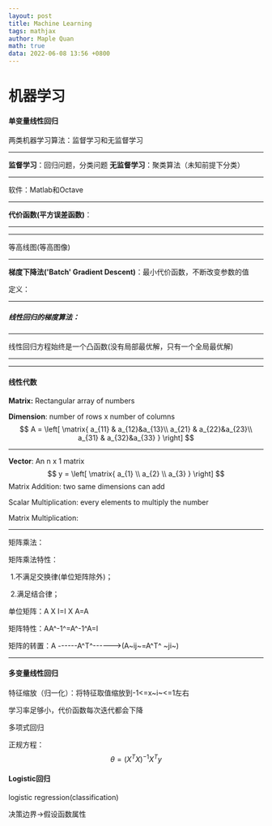 ```yaml
---
layout: post
title: Machine Learning
tags: mathjax
author: Maple Quan
math: true
data: 2022-06-08 13:56 +0800
---
```


# 机器学习

#### 单变量线性回归

两类机器学习算法：监督学习和无监督学习

------

**监督学习**：回归问题，分类问题
**无监督学习**：聚类算法（未知前提下分类）

------

软件：Matlab和Octave

------

**代价函数(平方误差函数)**：



------

------

等高线图(等高图像)



------

**梯度下降法('Batch' Gradient Descent)**：最小代价函数，不断改变参数的值

定义：



------

##### 线性回归的梯度算法：

------

线性回归方程始终是一个凸函数(没有局部最优解，只有一个全局最优解) 

------

------

#### 线性代数

**Matrix:** Rectangular array of numbers

**Dimension**: number of  rows x number of columns
$$
A = \left[
\matrix{
  a_{11} & a_{12}&a_{13}\\
  a_{21} & a_{22}&a_{23}\\
  a_{31} & a_{32}&a_{33} 
}
\right]
$$

------

**Vector**: An n x 1 matrix
$$
y = \left[
\matrix{
  a_{1} \\
  a_{2} \\
  a_{3} 
}
\right]
$$
Matrix Addition: two same dimensions can add

Scalar Multiplication: every elements to multiply the number

Matrix Multiplication:

------

矩阵乘法：



矩阵乘法特性：

​		1.不满足交换律(单位矩阵除外)；

​		2.满足结合律；

单位矩阵：A X I=I X A=A

矩阵特性：AA^-1^=A^-1^A=I

矩阵的转置：A ------A^T^------>(A~ij~=A^T^ ~ji~)







------

#### 多变量线性回归

特征缩放（归一化）：将特征取值缩放到-1<=x~i~<=1左右

学习率足够小，代价函数每次迭代都会下降

多项式回归

正规方程：
$$
\theta=(X^{T}X)^{-1}X^{T}y
$$

#### Logistic回归

logistic regression(classification)

决策边界->假设函数属性
